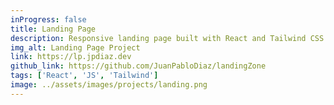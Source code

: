 ```yaml
---
inProgress: false
title: Landing Page
description: Responsive landing page built with React and Tailwind CSS.
img_alt: Landing Page Project
link: https://lp.jpdiaz.dev
github_link: https://github.com/JuanPabloDiaz/landingZone
tags: ['React', 'JS', 'Tailwind']
image: ../assets/images/projects/landing.png
---
```

